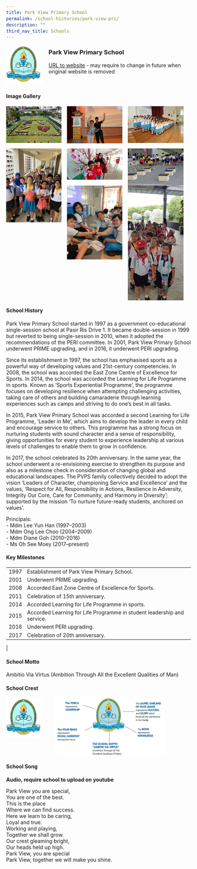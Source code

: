 ```yaml
---
title: Park View Primary School
permalink: /school-histories/park-view-pri/
description: ""
third_nav_title: Schools
---
```

<img src="/images/parkviewpri1.png" style="width:20%;margin-right:15px;" align = "left">

### **Park View Primary School**
[URL to website](https://parkviewpri.moe.edu.sg/) - may require to change in future when original website is removed

<br clear="left">

#### **Image Gallery**

<p><a href="https://staging.d1yxymztqoj7qn.amplifyapp.com/images/parkviewpri2.jpg">  
<img src="/images/parkviewpri2.jpg" style="width:30%;margin-right:15px;" align = "left">
</a></p>

<p><a href="https://staging.d1yxymztqoj7qn.amplifyapp.com/images/parkviewpri3.jpg">  
<img src="/images/parkviewpri3.jpg" style="width:30%;margin-right:15px;" align = "left">
</a></p>

<p><a href="https://staging.d1yxymztqoj7qn.amplifyapp.com/images/parkviewpri4.jpg">  
<img src="/images/parkviewpri4.jpg" style="width:30%;margin-right:15px;" align = "left">
</a></p>

<br clear="left">

<p><a href="https://staging.d1yxymztqoj7qn.amplifyapp.com/images/parkviewpri5.jpg">  
<img src="/images/parkviewpri5.jpg" style="width:30%;margin-right:15px;" align = "left">
</a></p>

<p><a href="https://staging.d1yxymztqoj7qn.amplifyapp.com/images/parkviewpri6.jpg">  
<img src="/images/parkviewpri6.jpg" style="width:30%;margin-right:15px;" align = "left">
</a></p>

<p><a href="https://staging.d1yxymztqoj7qn.amplifyapp.com/images/parkviewpri7.jpg">  
<img src="/images/parkviewpri7.jpg" style="width:30%;margin-right:15px;" align = "left">
</a></p>

<p><a href="https://staging.d1yxymztqoj7qn.amplifyapp.com/images/parkviewpri8.jpg">  
<img src="/images/parkviewpri8.jpg" style="width:30%;margin-right:15px;" align = "left">
</a></p>

<p><a href="https://staging.d1yxymztqoj7qn.amplifyapp.com/images/parkviewpri9.jpg">  
<img src="/images/parkviewpri9.jpg" style="width:30%;margin-right:15px;" align = "left">
</a></p>

<br clear="left">

#### **School History**
Park View Primary School started in 1997 as a government co-educational single-session school at Pasir Ris Drive 1. It became double-session in 1999 but reverted to being single-session in 2010, when it adopted the recommendations of the PERI committee. In 2001, Park View Primary School underwent PRIME upgrading, and in 2016, it underwent PERI upgrading.

Since its establishment in 1997, the school has emphasised sports as a powerful way of developing values and 21st-century competencies. In 2008, the school was accorded the East Zone Centre of Excellence for Sports. In 2014, the school was accorded the Learning for Life Programme in sports. Known as ‘Sports Experiential Programme’, the programme focuses on developing resilience when attempting challenging activities, taking care of others and building camaraderie through learning experiences such as camps and striving to do one’s best in all tasks.

In 2015, Park View Primary School was accorded a second Learning for Life Programme, ‘Leader in Me’, which aims to develop the leader in every child and encourage service to others. This programme has a strong focus on nurturing students with sound character and a sense of responsibility, giving opportunities for every student to experience leadership at various levels of challenges to enable them to grow in confidence.

In 2017, the school celebrated its 20th anniversary. In the same year, the school underwent a re-envisioning exercise to strengthen its purpose and also as a milestone check in consideration of changing global and educational landscapes. The PVPS family collectively decided to adopt the vision ‘Leaders of Character, championing Service and Excellence’ and the values, ‘Respect for All, Responsibility in Actions, Resilience in Adversity, Integrity Our Core, Care for Community, and Harmony in Diversity’; supported by the mission ‘To nurture future-ready students, anchored on values’.

Principals:<br>
\- Mdm Lee Yun Han (1997–2003)<br>
\- Mdm Ong Lee Choo (2004–2009)<br>
\- Mdm Diane Goh (2010–2016)<br>
\- Ms Oh See Moey (2017–present)

#### **Key Milestones**

|  |  |
|:---:|---|
| 1997 | Establishment of Park View Primary School. |
| 2001 | Underwent PRIME upgrading. |
| 2008 | Accorded East Zone Centre of Excellence for Sports. |
| 2011 | Celebration of 15th anniversary. |
| 2014 | Accorded Learning for Life Programme in sports. |
| 2015 | Accorded Learning for Life Programme in student leadership and service. |
| 2016 | Underwent PERI upgrading. |
| 2017 | Celebration of 20th anniversary. |
|

#### **School Motto**
Ambitio Via Virtus (Ambition Through All the Excellent Qualities of Man)

#### **School Crest**
<img src="/images/parkviewpri1.png" style="width:20%;margin-right:15px;" align = "left">
<img src="/images/parkviewpricrest.jpg" style="width:60%;margin-left:15px;" align = "left">

<br clear="left">

#### **School Song**
**Audio, require school to upload on youtube**

Park View you are special,<br>
You are one of the best.<br>
This is the place<br>
Where we can find success.<br>
Here we learn to be caring,<br>
Loyal and true.<br>
Working and playing,<br>
Together we shall grow.<br>
Our crest gleaming bright,<br>
Our heads held up high.<br>
Park View, you are special<br>
Park View, together we will make you shine.
